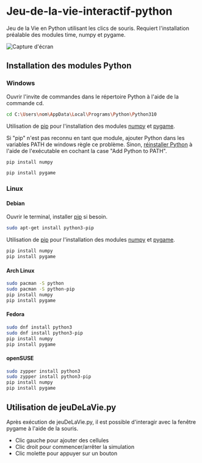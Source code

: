 # Jeu-de-la-vie-interactif-python
Jeu de la Vie en Python utilisant les clics de souris. Requiert l'installation préalable des modules time, numpy et pygame.

![Capture d'écran](https://i.postimg.cc/Wbxm9rx1/jeu-de-la-vie.png)

## Installation des modules Python

### Windows

Ouvrir l'invite de commandes dans le répertoire Python à l'aide de la commande cd.

```bash
cd C:\Users\nom\AppData\Local\Programs\Python\Python310
```

Utilisation de [pip](https://pip.pypa.io/en/stable/) pour l'installation des modules [numpy](https://numpy.org/) et [pygame](https://www.pygame.org/).

Si "pip" n'est pas reconnu en tant que module, ajouter Python dans les variables PATH de windows règle ce problème. Sinon, [réinstaller Python](https://www.python.org/downloads/) à l'aide de l'exécutable en cochant la case "Add Python to PATH".

```bash
pip install numpy
```
```bash
pip install pygame
```

### Linux

#### Debian

Ouvrir le terminal, installer [pip](https://pip.pypa.io/en/stable/) si besoin.
```bash
sudo apt-get install python3-pip
```

Utilisation de [pip](https://pip.pypa.io/en/stable/) pour l'installation des modules [numpy](https://numpy.org/) et [pygame](https://www.pygame.org/).
```bash
pip install numpy
pip install pygame
```

#### Arch Linux

```bash
sudo pacman -S python
sudo pacman -S python-pip
pip install numpy
pip install pygame
```

#### Fedora

```bash
sudo dnf install python3
sudo dnf install python3-pip
pip install numpy
pip install pygame
```

#### openSUSE

```bash
sudo zypper install python3
sudo zypper install python3-pip
pip install numpy
pip install pygame
```

## Utilisation de jeuDeLaVie.py

Après exécution de jeuDeLaVie.py, il est possible d'interagir avec la fenêtre pygame à l'aide de la souris.

- Clic gauche pour ajouter des cellules
- Clic droit pour commencer/arrêter la simulation
- Clic molette pour appuyer sur un bouton



